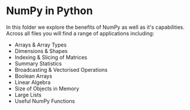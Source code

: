 # NumPy in Python

In this folder we explore the benefits of NumPy as well as it's capabilities. Across all files you will find a range of applications including:
- Arrays & Array Types
- Dimensions & Shapes
- Indexing & Slicing of Matrices
- Summary Statistics
- Broadcasting & Vectorised Operations
- Boolean Arrays
- Linear Algebra
- Size of Objects in Memory
- Large Lists 
- Useful NumPy Functions

